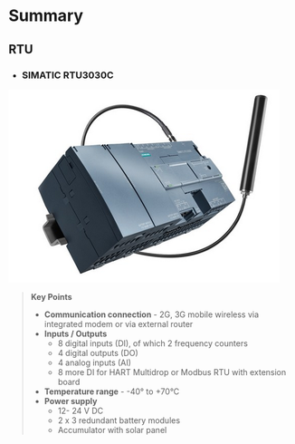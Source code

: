 # Summary 
## RTU

- ### SIMATIC RTU3030C

 ![RTU](extras/5.PNG)
 
> **Key Points**                                                              
> - **Communication connection** - 2G, 3G mobile wireless via integrated modem or via external router
> - **Inputs / Outputs** 
>   - 8 digital inputs (DI), of which 2 frequency counters
>   - 4 digital outputs (DO)
>   - 4 analog inputs (AI)
>   - 8 more DI for HART Multidrop or Modbus RTU with extension board
> - **Temperature range** - -40° to +70°C
> - **Power supply**
>   - 12- 24 V DC
>   - 2 x 3 redundant battery modules
>   - Accumulator with solar panel
